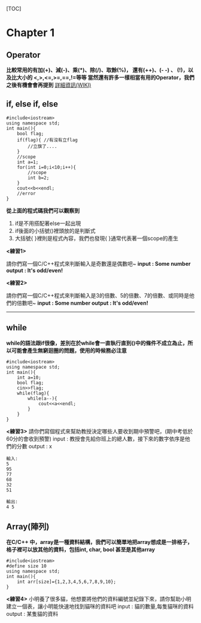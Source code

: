 [TOC]
# Chapter 1

## Operator
**比較常用的有加(+)、減(-)、乘(*)、除(/)、取餘(%)，
還有(++)、(- -) 、 (!)，以及比大小的 <,>,<=,>=,==,!=等等
當然還有許多一樣相當有用的Operator，我們之後有機會會再提到**
[詳細資訊(WIKI)](https://zh.wikipedia.org/zh-tw/C%E5%92%8CC%2B%2B%E9%81%8B%E7%AE%97%E5%AD%90)

## if, else if, else

```C++=
#include<iostream>
using namespace std;
int main(){
    bool flag;
    if(flag){ //有沒有立flag
        //立旗了....
    }
    //scope
    int a=1;
    for(int i=0;i<10;i++){
        //scope
        int b=2;
    }
    cout<<b<<endl;
    //error
}
```
**從上面的程式碼我們可以觀察到**
1. if是不用搭配著else一起出現
2. if後面的小括號()裡頭放的是判斷式
3. 大括號{ }裡則是程式內容，我們也發現{ }通常代表著一個scope的產生

**<練習1>**

請你們寫一個C/C++程式來判斷輸入是奇數還是偶數吧~
**input : Some number
output : It's odd/even!**

**<練習2>**

請你們寫一個C/C++程式來判斷輸入是3的倍數、5的倍數、7的倍數、或同時是他們的倍數吧~
**input : Some number
output : It's odd/even!**
****
## while
**while的語法跟if很像，差別在於while會一直執行直到()中的條件不成立為止，所以可能會產生無窮迴圈的問題，使用的時候務必注意**
```C++=
#include<iostream>
using namespace std;
int main(){
    int a=10;
    bool flag;
    cin>>flag;
    while(flag){
        while(a--){
            cout<<a<<endl;
        }
    }
}
```
**<練習3>**
請你們寫個程式來幫助教授決定哪些人要收到期中預警吧，(期中考低於60分的會收到預警)
input : 教授會先給你班上的總人數，接下來的數字依序是他們的分數
output : x
```
輸入:
5 
95 
77 
68 
32 
51
```
```
輸出:
4 5
```

## Array(陣列)
**在C/C++ 中，array是一種資料結構，我們可以簡單地把array想成是一排格子，格子裡可以放其他的資料，包括int, char, bool 甚至是其他array**

```C++=
#include<iostream>
#define size 10
using namespace std;
int main(){
    int arr[size]={1,2,3,4,5,6,7,8,9,10};
}
```

**<練習4>**
小明養了很多貓，他想要將他們的資料編號並紀錄下來，請你幫助小明建立一個表，讓小明能快速地找到貓咪的資料吧
input : 貓的數量,每隻貓咪的資料
output : 某隻貓的資料
